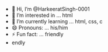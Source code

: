 - 👋 Hi, I’m @HarkeeratSingh-0001
- 👀 I’m interested in ... html
- 🌱 I’m currently learning ... html, css, c
- 😄 Pronouns: ... his/him
- ⚡ Fun fact: ... friendly
- endly

<!---
HarkeeratSingh-0001/HarkeeratSingh-0001 is a ✨ special ✨ repository because its `README.md` (this file) appears on your GitHub profile.
You can click the Preview link to take a look at your changes.
--->
